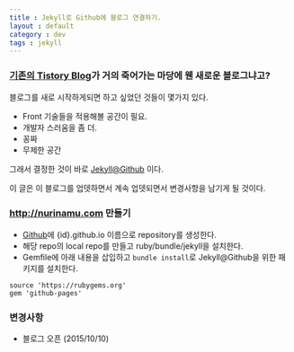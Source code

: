 ```yaml
---
title : Jekyll로 Github에 블로그 연결하기.
layout : default
category : dev
tags : jekyll
---
```

### [기존의 Tistory Blog](http://nurinamu.tistory.com)가 거의 죽어가는 마당에 웬 새로운 블로그냐고?

블로그를 새로 시작하게되면 하고 싶었던 것들이 몇가지 있다.
- Front 기술들을 적용해볼 공간이 필요.
- 개발자 스러움을 좀 더.
- 꽁짜
- 무제한 공간

그래서 결정한 것이 바로 [Jekyll@Github](http://jekyllrb.com/docs/github-pages/) 이다.

이 글은 이 블로그를 업뎃하면서 계속 업뎃되면서 변경사항을 남기게 될 것이다.

### http://nurinamu.com 만들기
- [Github](http://github.com)에 {id}.github.io 이름으로 repository를 생성한다.
- 해당 repo의 local repo를 만들고 ruby/bundle/jekyll을 설치한다.
- Gemfile에 아래 내용을 삽입하고 `bundle install`로 Jekyll@Github을 위한 패키지를 설치한다.


```
source 'https://rubygems.org'
gem 'github-pages'
```

### 변경사항
 - 블로그 오픈 (2015/10/10)
